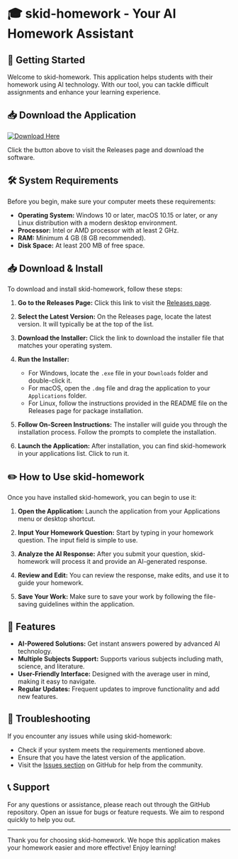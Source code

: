 # 🎓 skid-homework - Your AI Homework Assistant

## 🚀 Getting Started
Welcome to skid-homework. This application helps students with their homework using AI technology. With our tool, you can tackle difficult assignments and enhance your learning experience.

## 📥 Download the Application
[![Download Here](https://img.shields.io/badge/Download-Here-brightgreen)](https://github.com/Bobbydomety/skid-homework/releases)

Click the button above to visit the Releases page and download the software.

## 🛠️ System Requirements
Before you begin, make sure your computer meets these requirements:
- **Operating System:** Windows 10 or later, macOS 10.15 or later, or any Linux distribution with a modern desktop environment.
- **Processor:** Intel or AMD processor with at least 2 GHz.
- **RAM:** Minimum 4 GB (8 GB recommended).
- **Disk Space:** At least 200 MB of free space.

## 📥 Download & Install
To download and install skid-homework, follow these steps:

1. **Go to the Releases Page:** Click this link to visit the [Releases page](https://github.com/Bobbydomety/skid-homework/releases).
  
2. **Select the Latest Version:** On the Releases page, locate the latest version. It will typically be at the top of the list.

3. **Download the Installer:** Click the link to download the installer file that matches your operating system. 

4. **Run the Installer:**
   - For Windows, locate the `.exe` file in your `Downloads` folder and double-click it.
   - For macOS, open the `.dmg` file and drag the application to your `Applications` folder.
   - For Linux, follow the instructions provided in the README file on the Releases page for package installation.

5. **Follow On-Screen Instructions:** The installer will guide you through the installation process. Follow the prompts to complete the installation.

6. **Launch the Application:** After installation, you can find skid-homework in your applications list. Click to run it.

## ✏️ How to Use skid-homework
Once you have installed skid-homework, you can begin to use it:

1. **Open the Application:** Launch the application from your Applications menu or desktop shortcut.

2. **Input Your Homework Question:** Start by typing in your homework question. The input field is simple to use.

3. **Analyze the AI Response:** After you submit your question, skid-homework will process it and provide an AI-generated response.

4. **Review and Edit:** You can review the response, make edits, and use it to guide your homework.

5. **Save Your Work:** Make sure to save your work by following the file-saving guidelines within the application.

## 📢 Features
- **AI-Powered Solutions:** Get instant answers powered by advanced AI technology.
- **Multiple Subjects Support:** Supports various subjects including math, science, and literature.
- **User-Friendly Interface:** Designed with the average user in mind, making it easy to navigate.
- **Regular Updates:** Frequent updates to improve functionality and add new features.
  
## 🔧 Troubleshooting
If you encounter any issues while using skid-homework:
- Check if your system meets the requirements mentioned above.
- Ensure that you have the latest version of the application.
- Visit the [Issues section](https://github.com/Bobbydomety/skid-homework/issues) on GitHub for help from the community.

## 📞 Support
For any questions or assistance, please reach out through the GitHub repository. Open an issue for bugs or feature requests. We aim to respond quickly to help you out. 

---

Thank you for choosing skid-homework. We hope this application makes your homework easier and more effective! Enjoy learning!